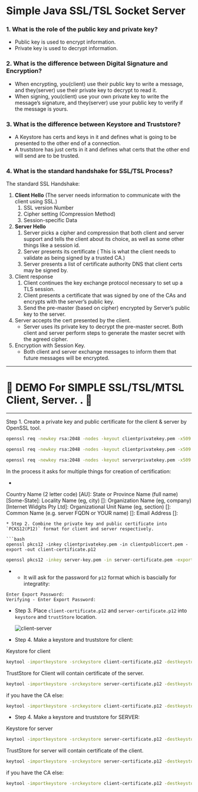 # Simple Java SSL/TSL Socket Server

### 1. What is the role of the public key and private key?

* Public key is used to encrypt information.
* Private key is used to decrypt information.

### 2. What is the difference between Digital Signature and Encryption?

* When encrypting, you(client) use their public key to write a message, and they(server) use their private key to decrypt
  to read it.
* When signing, you(client) use your own private key to write the message’s signature, and they(server) use your public key
  to verify if the message is yours.

### 3. What is the difference between Keystore and Truststore?

* A Keystore has certs and keys in it and defines what is going to be presented to the other end of a connection.
* A truststore has just certs in it and defines what certs that the other end will send are to be trusted.

### 4. What is the standard handshake for SSL/TSL Process?

The standard SSL Handshake:

1. **Client Hello** (The server needs information to communicate with the client using SSL.)
   1. SSL version Number
   2. Cipher setting (Compression Method)
   3. Session-specific Data
2. **Server Hello**
   1. Server picks a cipher and compression that both client and server support and tells the client about its choice,
      as well as some other things like a session id.
   2. Server presents its certificate ( This is what the client needs to validate as being signed by a trusted CA.)
   3. Server presents a list of certificate authority DNS that client certs may be signed by.
3. Client response
   1. Client continues the key exchange protocol necessary to set up a TLS session.
   2. Client presents a certificate that was signed by one of the CAs and encrypts with the server’s public key.
   3. Send the pre-master (based on cipher) encrypted by Server’s public key to the server.
4. Server accepts the cert presented by the client.
   * Server uses its private key to decrypt the pre-master secret. Both client and server perform steps to generate the master secret with the agreed cipher.
5. Encryption with Session Key.
   * Both client and server exchange messages to inform them that future messages will be encrypted.

---

# 👀️ DEMO For SIMPLE SSL/TSL/MTSL Client, Server. . 👀️

---



Step 1. Create a private key and public certificate for the client & server by OpenSSL tool.

```bash
openssl req -newkey rsa:2048 -nodes -keyout clientprivatekey.pem -x509 -days 365 -out clientpubliccert.pem
```

```bash
openssl req -newkey rsa:2048 -nodes -keyout clientprivatekey.pem -x509 -days 365 -out clientpubliccert.pem

```

```bash
openssl req -newkey rsa:2048 -nodes -keyout serverprivatekey.pem -x509 -days 365 -out serverpubliccert.pem
```

In the process it asks for multiple things for creation of certification:

* ```

  ```

Country Name (2 letter code) [AU]:
State or Province Name (full name) [Some-State]:
Locality Name (eg, city) []:
Organization Name (eg, company) [Internet Widgits Pty Ltd]:
Organizational Unit Name (eg, section) []:
Common Name (e.g. server FQDN or YOUR name) []:
Email Address []:

```
* Step 2. Combine the private key and public certificate into `PCKS12(P12)` format for client and server respectively.

```bash
openssl pkcs12 -inkey clientprivatekey.pem -in clientpubliccert.pem -export -out client-certificate.p12
```

```bash
openssl pkcs12 -inkey server-key.pem -in server-certificate.pem -export -out server-certificate.p12
```

* * It will ask for the password for `p12` format which is bascially for integratity:

```
Enter Export Password:
Verifying - Enter Export Password:
```

* Step 3. Place `client-certificate.p12` and `server-certificate.p12` into `keystore` and `trustStore` location.

  ![client-server](img/client-server.jpg)
* Step 4. Make a keystore and truststore for client:

Keystore for client

```bash
keytool -importkeystore -srckeystore client-certificate.p12 -destkeystore CLIENTKEYSTORE.jks -srcstoretype PKCS12 -deststoretype jks -srcstorepass p12Password -deststorepass keystorePassword -destkeypass confirmKeyStorePassword
```

TrustStore for Client will contain certificate of the server.

```bash
keytool -importkeystore -srckeystore server-certificate.p12 -destkeystore CLIENTTRUSTSTORE.jks -srcstoretype PKCS12 -deststoretype jks -srcstorepass passwordOfP12ServerCert -deststorepass passwordOfTrustStore -srcalias CAserver -destalias CAserver
```

if you have the CA else:

```bash
keytool -importkeystore -srckeystore client-certificate.p12 -destkeystore SERVERTRUSTSTORE.jks -srcstoretype PKCS12 -deststoretype jks -srcstorepass 1234 -deststorepass 123456
```

* Step 4. Make a keystore and truststore for SERVER:

Keystore for server

```bash
keytool -importkeystore -srckeystore server-certificate.p12 -destkeystore SERVERKEYSTORE.jks -srcstoretype PKCS12 -deststoretype jks -srcstorepass p12Password -deststorepass keystorePassword -destkeypass confirmKeyStorePassword
```

TrustStore for server will contain certificate of the client.

```bash
keytool -importkeystore -srckeystore server-certificate.p12 -destkeystore CLIENTTRUSTSTORE.jks -srcstoretype PKCS12 -deststoretype jks -srcstorepass passwordOfP12ServerCert -deststorepass passwordOfTrustStore -srcalias CAserver -destalias CAserver
```

if you have the CA else:

```bash
keytool -importkeystore -srckeystore client-certificate.p12 -destkeystore SERVERTRUSTSTORE.jks -srcstoretype PKCS12 -deststoretype jks -srcstorepass 1234 -deststorepass 123456
```
